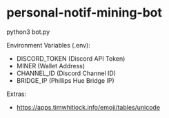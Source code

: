 # personal-notif-mining-bot
python3 bot.py

Environment Variables (.env):
- DISCORD_TOKEN (Discord API Token)
- MINER (Wallet Address)
- CHANNEL_ID (Discord Channel ID)
- BRIDGE_IP (Phillips Hue Bridge IP)

Extras:
- https://apps.timwhitlock.info/emoji/tables/unicode
